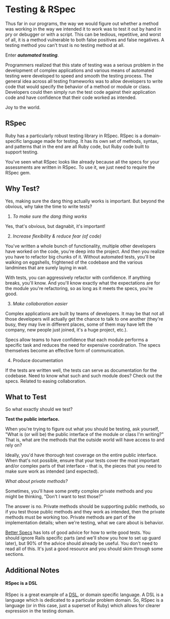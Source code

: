 # Testing & RSpec

Thus far in our programs, the way we would figure out whether a method
was working in the way we intended it to work was to test it out by hand
in pry or debugger or with a script. This can be tedious, repetitive,
and worst of all, it is a method vulnerable to both false positives and
false negatives. A testing method you can't trust is no testing method
at all.

Enter ***automated testing***.

Programmers realized that this state of testing was a serious problem in
the development of complex applications and various means of  automated
testing were developed to speed and smooth the testing process. The
general idea across all testing frameworks was to allow developers to
write code that would specify the behavior of a method or module or
class. Developers could then simply run the test code against their
application code and have confidence that their code worked as intended.

Joy to the world.

## RSpec

Ruby has a particularly robust testing library in RSpec. RSpec is a
domain-specific language made for testing. It has its own set of
methods, syntax, and patterns that in the end are all Ruby code, but
Ruby code built to support testing.

You've seen what RSpec looks like already because all the specs for
your assessments are written in RSpec.  To use it, we just need to require the RSpec gem.   

## Why Test?

Yes, making sure the dang thing actually works is important. But beyond
the obvious, why take the time to write tests?

1. *To make sure the dang thing works*

  Yes, that's obvious, but dagnabit, it's important!

2. *Increase flexibility & reduce fear (of code)*

  You've written a whole bunch of functionality, multiple other
  developers have worked on the code, you're deep into the project.
  And then you realize you have to refactor big chunks of it. Without
  automated tests, you'll be walking on eggshells, frightened of the
  codebase and the various landmines that are surely laying in wait.

  With tests, you can aggressively refactor with confidence. If
  anything breaks, you'll know. And you'll know exactly what the
  expectations are for the module you're refactoring, so as long as
  it meets the specs, you're good.

3. *Make collaboration easier*

  Complex applications are built by teams of developers. It may be that
  not all those developers will actually get the chance to talk to one
  another (they're busy, they may live in different places, some of
  them may have left the company, new people just joined, it's a
  huge project, etc.).

  Specs allow teams to have confidence that each module performs a
  specific task and reduces the need for expensive coordination. The
  specs themselves become an effective form of communication.

4. Produce documentation

  If the tests are written well, the tests can serve as documentation
  for the codebase. Need to know what such and such module does?
  Check out the specs. Related to easing collaboration.


## What to Test

So what exactly should we test?

**Test the public interface.**

When you're trying to figure out what you should be testing, ask
yourself, "What is (or will be) the public interface of the module
or class I'm writing?" That is, what are the methods that the outside
world will have access to and rely on?

Ideally, you'd have thorough test coverage on the entire public
interface. When that's not possible, ensure that your tests cover
the most important and/or complex parts of that interface - that is,
the pieces that you need to make sure work as intended (and
expected).

*What about private methods?*

Sometimes, you'll have some pretty complex private methods and you
might be thinking, "Don't I want to test those?"

The answer is no. Private methods should be supporting public methods,
so if you test those public methods and they work as intended, then
the private methods must be working too. Private methods are part of
the implementation details; when we're testing, what we care about is
behavior.

[Better Specs][better-specs] has lots of good advice for how to write
good tests. You should ignore Rails specific parts (and we'll show you
how to set up guard later), but 90% of the advice should already be
useful. You don't need to read all of this. It's just a good resource
and you should skim through some sections.

[better-specs]: http://betterspecs.org/

## Additional Notes

#### RSpec is a DSL

RSpec is a great example of a [DSL][dsl-wiki], or domain specific
language. A DSL is a language which is dedicated to a particular problem
domain. So, RSpec is a language (or in this case, just a superset of
Ruby) which allows for clearer expression in the testing domain.

[dsl-wiki]: https://en.wikipedia.org/wiki/Domain-specific_language
